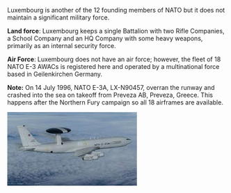 Luxembourg is another of the 12 founding members of NATO but it does not
maintain a significant military force.

**Land force**: Luxembourg keeps a single Battalion with two Rifle
Companies, a School Company and an HQ Company with some heavy weapons,
primarily as an internal security force.

**Air Force**: Luxembourg does not have an air force; however, the fleet
of 18 NATO E-3 AWACs is registered here and operated by a multinational
force based in Geilenkirchen Germany.

**Note:** On 14 July 1996, NATO E-3A, LX-N90457, overran the runway and
crashed into the sea on takeoff from Preveza AB, Preveza, Greece. This
happens after the Northern Fury campaign so all 18 airframes are
available.

<img src="/assets\images\nato\lx\image1.png" style="width:3.10417in;height:1.76042in" />

